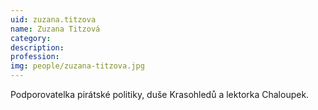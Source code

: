 ```yaml
---
uid: zuzana.titzova
name: Zuzana Titzová
category:
description:
profession:
img: people/zuzana-titzova.jpg
---
```


Podporovatelka pirátské politiky, duše Krasohledů a lektorka Chaloupek. 

